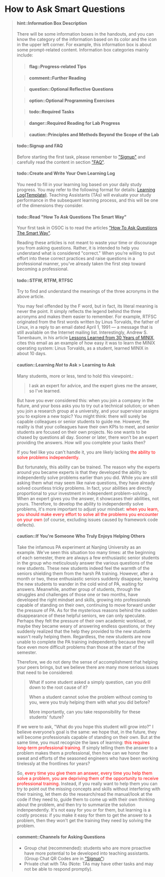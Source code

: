 <!-- # F1 如何科学地提问 -->
# How to Ask Smart Questions

<!-- > #### hint::信息框说明
> 讲义中会出现一些信息框, 根据其颜色和左上角的图标可以得知信息的类别.
> 例如, 本信息框是一些提示相关的内容. 其它主要类别还有
> > #### flag::实验进度相关的提示
> -->
<!-- -->
<!-- > > #### comment::扩展阅读
> -->
<!-- -->
<!-- > > #### question::选做思考题
> -->
<!-- -->
<!-- > > #### option::选做编程题
> -->
<!-- -->
<!-- > > #### todo::实验必做内容
> -->
<!-- -->
<!-- > > #### danger::实验进度相关的必读信息
> -->
<!-- -->
<!-- > > #### caution::重要性超越实验的原则与方法 -->

> #### hint::Information Box Description
> There will be some information boxes in the handouts, and you can know the category of the information based on its color and the icon in the upper left corner. For example, this information box is about some prompt-related content. Information box categories mainly include:
>
> > #### flag::Progress-related Tips
>
> > #### comment::Further Reading
>
> > #### question::Optional Reflective Questions
>
> > #### option::Optional Programming Exercises
>
> > #### todo::Required Tasks
>
> > #### danger::Required Reading for Lab Progress
>
> > #### caution::Principles and Methods Beyond the Scope of the Lab

<!-- [ysyx-forum]: https://ysyx.oscc.cc/forum/ -->

<!-- > #### todo::填写通识问卷
> 在开始预学习的第一个任务之前，请大家认真阅读官网[《报名参与》](https://ysyx.oscc.cc/signup/)和[《常见问题》](https://ysyx.oscc.cc/project/faq.html)两部分内容，并填写[《“一生一芯”通识问卷》](https://www.wenjuan.pub/s/UZBZJv6ci37/#)。**注意：通识问卷可以重做很多次，只有达到100分才能申请入学答辩。** -->

<!-- 译者注：英文版删除通识问卷，保留signup和FAQ的部分 -->

> #### todo::Signup and FAQ
> Before starting the first task, please remember to ["Signup"](https://ysyx.oscc.cc/en/signup/) and carefully read the content in section ["FAQ"](https://ysyx.oscc.cc/en/project/faq.html).

<!-- > #### todo::创建并填写学习记录
> 你需要根据每天的学习情况填写学习记录,
> 具体格式可参考[学习记录表(模板)](https://docs.qq.com/sheet/DT2RPaWFzVGlzaG1T).
> 在后续的学习过程中, 这是助教评价你学习情况的其中一个维度. -->

> #### todo::Create and Write Your Own Learning Log
> You need to fill in your learning log based on your daily study progress.
> You may refer to the following format for details: [Learning Log(Template)](https://docs.google.com/spreadsheets/d/1F-M6_u2bhEq_7jr1Iz3GCi914Mx9A_huiUcqFhHsq9k/edit?usp=sharing).
> Teaching Assistants (TAs) will evaluate your study performance in the subsequent learning process, and this will be one of the dimensions they consider.

<!-- > #### todo::阅读“提问的智慧”（一生一芯版）
> 你在预学习中的第一个任务, 就是现在仔细阅读[“提问的智慧”（一生一芯版）][how to ask]这篇文章,
>
> 我们设置这道题并不是为了故意浪费大家的时间, 也不是为了阻止大家提出任何问题,
> 而是为了让大家知道"怎么提问是正确的". 当你愿意为这些"正确的做法"去努力,
> 并且尝试用专业的方式提出问题的时候, 你就已经迈出了成为"成为专业人士"的第一步.

[how to ask]: https://fa45epzd9c7.feishu.cn/docx/KMnFdHMgIozXL5xGmHHcpuU8nre
-->

> #### todo::Read "How To Ask Questions The Smart Way"
> Your first task in OSOC is to read the articles ["How To Ask Questions The Smart Way"](http://www.catb.org/~esr/faqs/smart-questions.html).
>
> Reading these articles is not meant to waste your time or discourage you from asking questions. Rather, it is intended to help you understand what is considered "correct." When you’re willing to put effort into these correct practices and raise questions in a professional manner, you’ve already taken the first step toward becoming a professional.

<!-- > #### todo::大佬三连: STFW, RTFM, RTFSC
> 尝试在上述文章中寻找并理解这三个缩写的含义.
>
> 你可能会觉得字母F冒犯了你, 但事实上这个字母的含义从来都不是重点,
> 它只是反映出这三个缩写背后的传奇色彩而更容易被大家记住而已.
> 例如, RTFSC起源于Linux之父Linus Torvalds在1991年4月1日回复邮件中的第一句话,
> 目前在网上还能搜到当时的邮件列表.
> 有趣的是, Andrew S. Tanenbaum在[Lessons Learned from 30 Years of MINIX][minix]
> 一文中把这封邮件作为MINIX操作系统容易学习的一个例子:
> 还处于学生时代的Linus Torvalds在10天之内就把MINIX学得差不多了.

[minix]: https://cacm.acm.org/magazines/2016/3/198874-lessons-learned-from-30-years-of-minix/fulltext -->

> #### todo::STFW, RTFM, RTFSC
> Try to find and understand the meanings of the three acronyms in the above article.
>
> You may feel offended by the F word, but in fact, its literal meaning is never the point. It simply reflects the legend behind the three acronyms and makes them easier to remember. For example, RTFSC originated from the first words written by Linus Torvalds, the father of Linux, in a reply to an email dated April 1, 1991 — a message that is still available on the Internet mailing list. Interestingly, Andrew S. Tanenbaum, in his article [Lessons Learned from 30 Years of MINIX](https://cacm.acm.org/magazines/2016/3/198874-lessons-learned-from-30-years-of-minix/fulltext), cites this email as an example of how easy it was to learn the MINIX operating system: Linus Torvalds, as a student, learned MINIX in about 10 days.

<!-- -->
<!-- > #### caution::与其说是学会提问, 倒不如说是学会不提问
> 很多同学不多不少都会抱有这样的观点:
> > 我向大佬请教, 大佬告诉我答案, 我就学习了.
>
> 但你是否想过, 将来你进入公司, 你的领导让你尝试一个技术方案;
> 或者是将来你进入学校的课题组, 你的导师让你探索一个新课题.
> 你可能会觉得: 到时候身边肯定有厉害的同事, 或者有师兄师姐来带我.
> 但实际情况是, 同事也要完成他的KPI, 师兄师姐也要做他们自己的课题,
> 没有人愿意被你一天到晚追着询问, 总有一天没有大佬告诉你答案, 你将要如何完成任务?
>
> 如果你觉得自己搞不定, 你很可能缺少<font color=red>独立解决问题的能力</font>.
>
> 但幸运的是, 这种能力是可以训练出来的.
> 你身边的大佬之所以成为了大佬, 是因为他们比你更早地锻炼出独立解决问题的能力:
> 当你还在向他们请教一个很傻的问题的时候, 他们早就解决过无数个奇葩问题了.
> 事实上, 你的能力是跟你独立解决问题的投入成正比的,
> 大佬告诉你答案, 展示的是大佬的能力, 并不是你的能力.
> 所以, 要锻炼出独立解决问题的能力, 更重要的是端正自己的心态:
> <font color=red>你来参加学习, 你就应该尽自己最大努力独立解决遇到的所有问题</font>
> (当然一些由于框架代码缺陷导致的问题除外). -->

> #### caution::Learning _Not_ to Ask > Learning to Ask
> Many students, more or less, tend to hold this viewpoint.:
> > I ask an expert for advice, and the expert gives me the answer, so I've learned.
>
> But have you ever considered this: when you join a company in the future, and your boss asks you to try out a technical solution; or when you join a research group at a university, and your supervisor assigns you to explore a new topic? You might think: there will surely be capable colleagues or senior students to guide me. However, the reality is that your colleagues have their own KPIs to meet, and senior students are focused on their own projects. No one wants to be chased by questions all day. Sooner or later, there won’t be an expert providing the answers. How will you complete your tasks then?
>
> If you feel like you can't handle it, you are likely lacking <font color=red>the ability to solve problems independently.</font>
>
> But fortunately, this ability can be trained. The reason why the experts around you became experts is that they developed the ability to independently solve problems earlier than you did. While you are still asking them what may seem like naive questions, they have already solved countless tricky problems. In fact, your abilities are directly proportional to your investment in independent problem-solving. When an expert gives you the answer, it showcases their abilities, not yours. Therefore, to develop the ability to independently solve problems, it's more important to adjust your mindset: <font color=red>when you learn, you should make every effort to solve all the problems you encounter on your own</font> (of course, excluding issues caused by framework code defects).

<!-- -->
<!-- > #### caution::我是一个很享受帮助别人的大佬
> 以南京大学令人闻风丧胆的PA实验为例, 我们见过太多这样的情况了:
> 每年学期开始的时候, 总有那么几位上一届的热心师兄在群里无微不至地解答新手同学的各种提问,
> 这些新手同学也确实在残酷的PA训练中感受到热心师兄为他们遮风挡雨的温暖.
> 但过了一两个月, 这些热心的师兄总是会突然消失, 留下这些新手同学在PA的寒风中彷徨地等待;
> 而另一部分同学早就在这一两个月的摸爬滚打中锻炼出正确的心态和技能,
> 成长为可以独当一面的专业人士, 在PA的鞭策下继续前行.
> 关于这些热心师兄突然消失的神秘原因, 我们不得而知,
> 也许是他们感受到自身的课业压力,
> 也许是他们对回答这些无尽的问题感到厌倦,
> 也许是他们突然觉得自己给新手同学提供的帮助其实帮不了他们.
> 但不管怎样, 那些新手同学已经无法独立完成PA的训练了,
> 因为他们将会面对比学期开始更困难的问题.
>
> 所以, 我们并不否认你在帮助同学的时候给你带来的成就感,
> 但我们认为, 有很多更严肃的问题需要思考:
> > 一个同学来提问, 如果说这个问题只是表象的话, 你能摸索出更本质的问题吗?
> >
> > 当一个同学不来询问你就无法解决问题的时候, 你之前所做的真的是在帮助他吗?
> >
> > 更重要地, 你能为这些同学的将来负责吗?
>
> 如果要问"你希望这位同学成长为什么样子", 我想大家的目标都是一致的:
> 希望他将来能成为可以独当一面的专业人士.
> 但同时你也需要认识到学习的规律: <font color=red>这是需要长期接受专业训练的</font>.
> 如果你仅仅把问题的答案告诉他, 他就可以成为专业人士,
> 那该如何对得起长年累月奋斗在一线的广大资深工程师们流下的汗水?
>
> 因此, <font color=red>你每一次直接把答案告诉他,
> 直接帮他们解决问题, 都是在剥夺他接受专业训练的机会.</font>
> 相反, 如果你真的希望能帮助他, 你可以尝试在不影响他训练的情况下指出他缺少的观念和技能,
> 该查资料/看手册/看代码, 就让他去查资料/看手册/看代码,
> 引导他针对问题提出自己的思考, 然后尝试并总结解决方案.
> 这对你和他来说都不容易, 但学习本身就是一件需要付出的事情:
> 如果你让他很方便地获得问题的答案, 那他就不能从解决这个问题的过程中收获应有的训练. -->

> #### caution::If You're Someone Who Truly Enjoys Helping Others
> Take the infamous PA experiment at Nanjing University as an example. We've seen this situation too many times: at the beginning of each semester, there are always a few enthusiastic senior students in the group who meticulously answer the various questions of the new students. These new students indeed feel the warmth of the seniors shielding them from the harsh PA training. However, after a month or two, these enthusiastic seniors suddenly disappear, leaving the new students to wander in the cold wind of PA, waiting for answers. Meanwhile, another group of students, through the struggles and challenges of those one or two months, have developed the right mindset and skills, growing into professionals capable of standing on their own, continuing to move forward under the pressure of PA. As for the mysterious reasons behind the sudden disappearance of these helpful seniors, we can only speculate. Perhaps they felt the pressure of their own academic workload, or maybe they became weary of answering endless questions, or they suddenly realized that the help they provided to the new students wasn't really helping them. Regardless, the new students are now unable to complete the PA training independently because they will face even more difficult problems than those at the start of the semester.
>
> Therefore, we do not deny the sense of accomplishment that helping your peers brings, but we believe there are many more serious issues that need to be considered:
>
> > What if some student asked a simply question, can you drill down to the root cause of it?
> >
> > When a student cannot solve the problem without coming to you, were you truly helping them with what you did before?
> >
> > More importantly, can you take responsibility for these students' future?
>
> If we were to ask, "What do you hope this student will grow into?" I believe everyone’s goal is the same: we hope that, in the future, they will become professionals capable of standing on their own. But at the same time, you must recognize the laws of learning: <font color=red>this requires long-term professional training.</font> If simply telling them the answer to a problem makes them a professional, then how can we honor the sweat and efforts of the seasoned engineers who have been working tirelessly at the frontlines for years?
>
> So, <font color=red>every time you give them an answer, every time you help them solve a problem, you are depriving them of the opportunity to receive professional training.</font> Instead, if you really want to help them you can try to point out the missing concepts and skills without interfering with their training, let them do the research/read the manual/look at the code if they need to, guide them to come up with their own thinking about the problem, and then try to summarize the solution indenpendently. It's not easy for you or for them, but learning is a costly process: if you make it easy for them to get the answer to a problem, then they won't get the training they need by solving the problem.

> #### comment::Channels for Asking Questions
> * Group chat (recommended): students who are more proactive have more potential to be developed into teaching assistants. (Group Chat QR Codes are in ["Signup"](https://ysyx.oscc.cc/en/signup/))
> * Private chat with TAs (Note: TAs may have other tasks and may not be able to respond promptly).